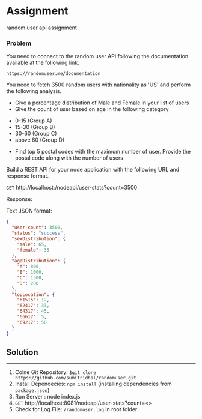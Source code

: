 # Assignment 
random user api assignment 

### Problem
You need to connect to the random user API following the documentation available at the following link.
 
`https://randomuser.me/documentation`
 
You need to fetch 3500 random users with nationality as 'US' and perform the following analysis.
 
+  Give a percentage distribution of Male and Female in your list of users
+  GIve the count of user based on age in the following category
 - 0-15 (Group A)
 - 15-30 (Group B) 
 - 30-60 (Group C)
 - above 60 (Group D)
+  Find top 5 postal codes with the maximum number of user. Provide the postal code along with the number of users

Build a REST API for your node application with the following URL and response format.
 
`GET` http://localhost:<port>/nodeapi/user-stats?count=3500
 
Response:
  
Text JSON format:

```json
{
  "user-count": 3500,
  "status": "success",
  "sexDistribution": {
    "male": 65,
    "female": 35
  },
  "ageDistribution": {
    "A": 800,
    "B": 1000,
    "C": 1500,
    "D": 200
  },
  "topLocation": {
    "61515": 12,
    "62417": 33,
    "64317": 45,
    "66617": 5,
    "69217": 50
  }
}
```

## Solution 
-------------

1. Colne Git Repository: `$git clone https://github.com/sumitridhal/randomuser.git`
2. Install Dependecies: `npm install` (installing dependencies from `package.json`)
3. Run Server : node index.js
4. `GET` http://localhost:8081/nodeapi/user-stats?count=<> 
5. Check for Log File: `/randomuser.log` in root folder


